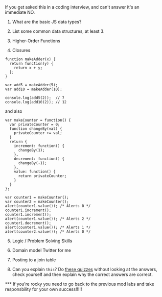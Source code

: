 If you get asked this in a coding interview, and can't answer it's an immediate NO.

1. What are the basic JS data types?


2. List some common data structures, at least 3.


3. Higher-Order Functions


4. Closures
```JS
function makeAdder(x) {
  return function(y) {
    return x + y;
  };
}

var add5 = makeAdder(5);
var add10 = makeAdder(10);

console.log(add5(2));  // 7
console.log(add10(2)); // 12
```

and also

```JS
var makeCounter = function() {
  var privateCounter = 0;
  function changeBy(val) {
    privateCounter += val;
  }
  return {
    increment: function() {
      changeBy(1);
    },
    decrement: function() {
      changeBy(-1);
    },
    value: function() {
      return privateCounter;
    }
  }
};

var counter1 = makeCounter();
var counter2 = makeCounter();
alert(counter1.value()); /* Alerts 0 */
counter1.increment();
counter1.increment();
alert(counter1.value()); /* Alerts 2 */
counter1.decrement();
alert(counter1.value()); /* Alerts 1 */
alert(counter2.value()); /* Alerts 0 */
```

5. Logic / Problem Solving Skills


6. Domain model Twitter for me


7. Posting to a join table


8. Can you explain `this`? Do [these quizzes](https://dev.to/liaowow/take-this-quiz-understand-how-this-works-in-javascript-44dj) without looking at the answers, check yourself and then explain why the correct answers are correct.



*** If you're rocky you need to go back to the previous mod labs and take responsbility for your own success!!!!!
